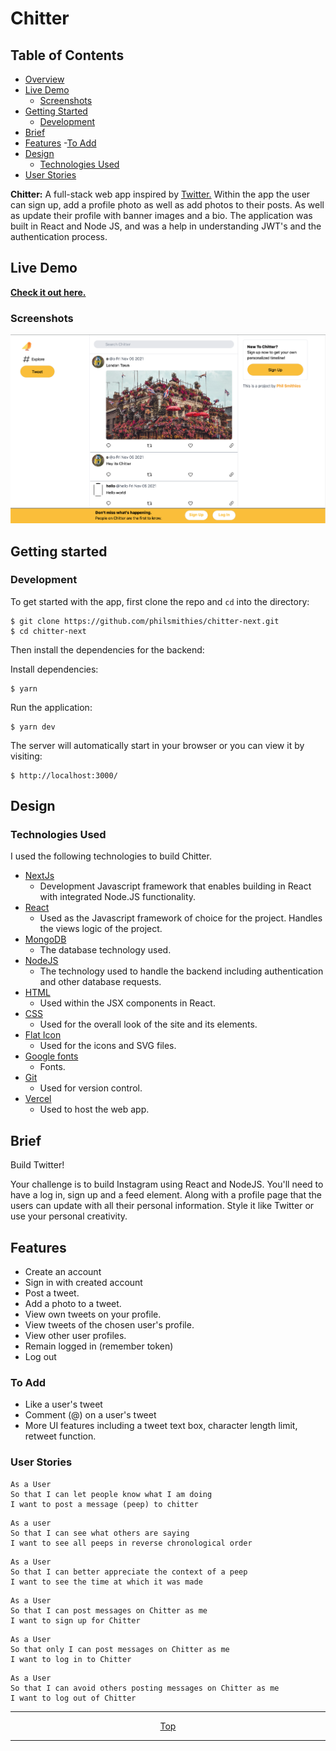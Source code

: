 # Chitter

<!-- Table of Contents -->

## Table of Contents

- [Overview](#overview)
- [Live Demo](#live-demo)
  - [Screenshots](#screenshots)
- [Getting Started](#getting-started)
  - [Development](#development)
- [Brief](#brief)
- [Features](#features) -[To Add](#to-add)
- [Design](#design)
  - [Technologies Used](#technologies-used)
- [User Stories](#user-stories)

<!-- Overview -->

**Chitter:** A full-stack web app inspired by [Twitter.](https://www.twitter.com/) Within the app the user can sign up, add a profile photo as well as add photos to their posts. As well as update their profile with banner images and a bio. The application was built in React and Node JS, and was a help in understanding JWT's and the authentication process.

<!-- Live Demo -->

## Live Demo

**[Check it out here.](https://chitter-next.vercel.app/)**

### Screenshots

![Home](./public/screenshots/landing.png)

## Getting started

### Development

To get started with the app, first clone the repo and `cd` into the directory:

```
$ git clone https://github.com/philsmithies/chitter-next.git
$ cd chitter-next
```

Then install the dependencies for the backend:

Install dependencies:

```
$ yarn
```

Run the application:

```
$ yarn dev
```

The server will automatically start in your browser or you can view it by visiting:

```
$ http://localhost:3000/
```

## Design

### Technologies Used

I used the following technologies to build Chitter.

- [NextJs](https://www.nextjs.com)
  - Development Javascript framework that enables building in React with integrated Node.JS functionality.
- [React](https://reactjs.org)
  - Used as the Javascript framework of choice for the project. Handles the views logic of the project.
- [MongoDB](https://www.mongodb.com)
  - The database technology used.
- [NodeJS](https://nodejs.org/en/)
  - The technology used to handle the backend including authentication and other database requests.
- [HTML](https://developer.mozilla.org/en-US/docs/Web/Guide/HTML/HTML5)
  - Used within the JSX components in React.
- [CSS](https://developer.mozilla.org/en-US/docs/Archive/CSS3)
  - Used for the overall look of the site and its elements.
- [Flat Icon](http://flaticon.com/)
  - Used for the icons and SVG files.
- [Google fonts](https://fonts.google.com/)
  - Fonts.
- [Git](https://git-scm.com/)
  - Used for version control.
- [Vercel](https://www.vercel.com/)
  - Used to host the web app.

<!-- Brief -->

## Brief

Build Twitter!

Your challenge is to build Instagram using React and NodeJS. You'll need to have a log in, sign up and a feed element. Along with a profile page that the users can update with all their personal information. Style it like Twitter or use your personal creativity.

<!-- Features -->

## Features

- Create an account
- Sign in with created account
- Post a tweet.
- Add a photo to a tweet.
- View own tweets on your profile.
- View tweets of the chosen user's profile.
- View other user profiles.
- Remain logged in (remember token)
- Log out

### To Add

- Like a user's tweet
- Comment (@) on a user's tweet
- More UI features including a tweet text box, character length limit, retweet function.

### User Stories

```
As a User
So that I can let people know what I am doing
I want to post a message (peep) to chitter
```

```
As a user
So that I can see what others are saying
I want to see all peeps in reverse chronological order
```

```
As a User
So that I can better appreciate the context of a peep
I want to see the time at which it was made
```

```
As a User
So that I can post messages on Chitter as me
I want to sign up for Chitter
```

```
As a User
So that only I can post messages on Chitter as me
I want to log in to Chitter
```

```
As a User
So that I can avoid others posting messages on Chitter as me
I want to log out of Chitter
```

<div align="center">

---

[Top](#table-of-contents)

---

</div>
